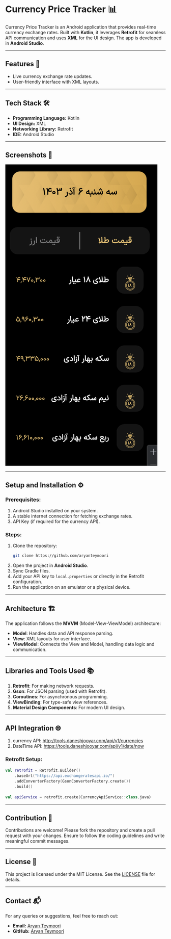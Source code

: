 
# Currency Price Tracker 📊

Currency Price Tracker is an Android application that provides real-time currency exchange rates. Built with **Kotlin**, it leverages **Retrofit** for seamless API communication and uses **XML** for the UI design. The app is developed in **Android Studio**.

---

## Features 🚀
- Live currency exchange rate updates.
- User-friendly interface with XML layouts.

---

## Tech Stack 🛠️
- **Programming Language:** Kotlin  
- **UI Design:** XML  
- **Networking Library:** Retrofit  
- **IDE:** Android Studio  

---

## Screenshots 📸
![App Screenshot](images/Screenshot.png "App Screenshot")

---

## Setup and Installation ⚙️

### Prerequisites:
1. Android Studio installed on your system.
2. A stable internet connection for fetching exchange rates.
3. API Key (if required for the currency API).

### Steps:
1. Clone the repository:
   ```bash
   git clone https://github.com/aryanteymoori
   ```
2. Open the project in **Android Studio**.
3. Sync Gradle files.
4. Add your API key to `local.properties` or directly in the Retrofit configuration.
5. Run the application on an emulator or a physical device.

---

## Architecture 🏗️
The application follows the **MVVM** (Model-View-ViewModel) architecture:
- **Model**: Handles data and API response parsing.
- **View**: XML layouts for user interface.
- **ViewModel**: Connects the View and Model, handling data logic and communication.

---

## Libraries and Tools Used 📚
1. **Retrofit**: For making network requests.  
2. **Gson**: For JSON parsing (used with Retrofit).  
3. **Coroutines**: For asynchronous programming.  
4. **ViewBinding**: For type-safe view references.  
5. **Material Design Components**: For modern UI design.  

---

## API Integration 🌐
1. currency API: http://tools.daneshjooyar.com/api/v1/currencies
2. DateTime API: https://tools.daneshjooyar.com/api/v1/date/now

### Retrofit Setup:
```kotlin
val retrofit = Retrofit.Builder()
    .baseUrl("https://api.exchangeratesapi.io/")
    .addConverterFactory(GsonConverterFactory.create())
    .build()

val apiService = retrofit.create(CurrencyApiService::class.java)
```

---

## Contribution 🤝
Contributions are welcome! Please fork the repository and create a pull request with your changes. Ensure to follow the coding guidelines and write meaningful commit messages.

---

## License 📜
This project is licensed under the MIT License. See the [LICENSE](LICENSE) file for details.

---

## Contact 📬
For any queries or suggestions, feel free to reach out:
- **Email:** [Aryan Teymoori](mailto:atdbp9@gmail.com)
- **GitHub:** [Aryan Teymoori](https://github.com/aryanteymoori)
